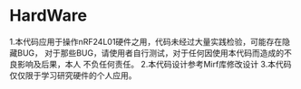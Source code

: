 # HardWare
1.本代码应用于操作nRF24L01硬件之用，代码未经过大量实践检验，可能存在隐藏BUG，
对于那些BUG，请使用者自行测试，对于任何因使用本代码而造成的不良影响及后果，本人
不负任何责任。
2.本代码设计参考Mirf库修改设计
3.本代码仅仅限于学习研究硬件的个人应用。
